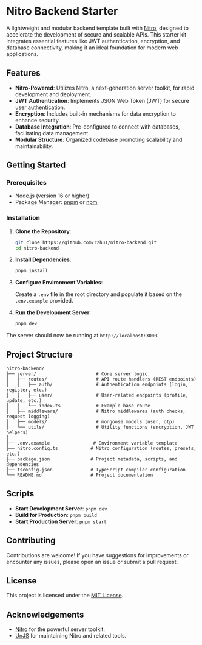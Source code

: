 # Nitro Backend Starter

A lightweight and modular backend template built with [Nitro](https://nitro.build/), designed to accelerate the development of secure and scalable APIs. This starter kit integrates essential features like JWT authentication, encryption, and database connectivity, making it an ideal foundation for modern web applications.

## Features

* **Nitro-Powered**: Utilizes Nitro, a next-generation server toolkit, for rapid development and deployment.
* **JWT Authentication**: Implements JSON Web Token (JWT) for secure user authentication.
* **Encryption**: Includes built-in mechanisms for data encryption to enhance security.
* **Database Integration**: Pre-configured to connect with databases, facilitating data management.
* **Modular Structure**: Organized codebase promoting scalability and maintainability.

## Getting Started

### Prerequisites

* Node.js (version 16 or higher)
* Package Manager: [pnpm](https://pnpm.io/) or [npm](https://npmjs.org/)

### Installation

1. **Clone the Repository**:

   ```bash
   git clone https://github.com/r2hu1/nitro-backend.git
   cd nitro-backend
   ```



2. **Install Dependencies**:

   ```bash
   pnpm install
   ```



3. **Configure Environment Variables**:

   Create a `.env` file in the root directory and populate it based on the `.env.example` provided.

4. **Run the Development Server**:

   ```bash
   pnpm dev
   ```



The server should now be running at `http://localhost:3000`.

## Project Structure

```
nitro-backend/
├── server/                      # Core server logic
│   ├── routes/                  # API route handlers (REST endpoints)
│   │   ├── auth/                # Authentication endpoints (login, register, etc.)
│   │   ├── user/                # User-related endpoints (profile, update, etc.)
│   │   └── index.ts             # Example base route
│   ├── middleware/              # Nitro middlewares (auth checks, request logging)
│   ├── models/                  # mongoose models (user, otp)
│   └── utils/                   # Utility functions (encryption, JWT helpers)
│
├── .env.example                # Environment variable template
├── nitro.config.ts            # Nitro configuration (routes, presets, etc.)
├── package.json               # Project metadata, scripts, and dependencies
├── tsconfig.json              # TypeScript compiler configuration
└── README.md                  # Project documentation

```



## Scripts

* **Start Development Server**: `pnpm dev`
* **Build for Production**: `pnpm build`
* **Start Production Server**: `pnpm start`

## Contributing

Contributions are welcome! If you have suggestions for improvements or encounter any issues, please open an issue or submit a pull request.

## License

This project is licensed under the [MIT License](LICENSE).

## Acknowledgements

* [Nitro](https://nitro.build/) for the powerful server toolkit.
* [UnJS](https://github.com/unjs) for maintaining Nitro and related tools.